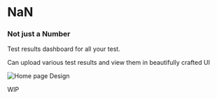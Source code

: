 # NaN 
### Not just a Number

Test results dashboard for all your test.

Can upload various test results and view them in beautifully crafted UI

![Home page Design](https://raw.githubusercontent.com/abishekram/NaN/master/screenshots/nan-welcome.png)


WIP
